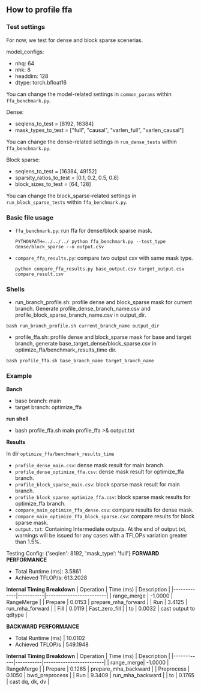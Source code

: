 ## How to profile ffa

### Test settings
For now, we test for dense and block sparse scenerias.

model_configs:
- nhq: 64
- nhk: 8
- headdim: 128
- dtype: torch.bfloat16

You can change the model-related settings in `common_params` within `ffa_benchmark.py`.

Dense:
- seqlens_to_test = [8192, 16384]
- mask_types_to_test = ["full", "causal", "varlen_full", "varlen_causal"]

You can change the dense-related settings in `run_dense_tests` within `ffa_benchmark.py`.

Block sparse:
- seqlens_to_test = [16384, 49152]
- sparsity_ratios_to_test = [0.1, 0.2, 0.5, 0.8]
- block_sizes_to_test = [64, 128]

You can change the block_sparse-related settings in `run_block_sparse_tests` within `ffa_benchmark.py`.


### Basic file usage
- `ffa_benchmark.py`: run ffa for dense/block sparse mask.
    ```shell
    PYTHONPATH=../../../ python ffa_benchmark.py --test_type dense/block_sparse --o output.csv
    ```

- `compare_ffa_results.py`: compare two output csv with same mask type.
    ```shell
    python compare_ffa_results.py base_output.csv target_output.csv compare_result.csv
    ```

### Shells
- run_branch_profile.sh: profile dense and block_sparse mask for current branch. Generate profile_dense_branch_name.csv and profile_block_sparse_branch_name.csv in output_dir.
```shell
bash run_branch_profile.sh current_branch_name output_dir
```

- profile_ffa.sh: profile dense and block_sparse mask for base and target branch, generate base_target_dense/block_sparse.csv in optimize_ffa/benchmark_results_time dir.
```shell
bash profile_ffa.sh base_branch_name target_branch_name
```

### Example
**Banch**
- base branch: main
- target branch: optimize_ffa

**run shell**
- bash profile_ffa.sh main profile_ffa >& output.txt

**Results**

In dir `optimize_ffa/benchmark_results_time`
- `profile_dense_main.csv`:   dense mask result for main branch.
- `profile_dense_optimize_ffa.csv`:   dense mask result for optimize_ffa branch.
- `profile_block_sparse_main.csv`: block sparse mask result for main branch.
- `profile_block_sparse_optimize_ffa.csv`: block sparse mask results for optimize_ffa branch.
- `compare_main_optimize_ffa_dense.csv`: compare results for dense mask.
- `compare_main_optimize_ffa_block_sparse.csv`: compare results for block sparse mask.
- `output.txt`: Containing Intermediate outputs. At the end of output.txt, warnings will be issued for any cases with a TFLOPs variation greater than 1.5%.



Testing Config: {'seqlen': 8192, 'mask_type': 'full'}
**FORWARD PERFORMANCE**
- Total Runtime (ms): 3.5861
- Achieved TFLOP/s: 613.2028

**Internal Timing Breakdown**
| Operation   | Time (ms) | Description             |
|-------------|-----------|-------------------------|
| range_merge | -1.0000   | RangeMerge              |
| Prepare     | 0.0153    | prepare_mha_forward     |
| Run         | 3.4125    | run_mha_forward         |
| Fill        | 0.0119    | Fast_zero_fill          |
| to          | 0.0032    | cast output to qdtype   |


**BACKWARD PERFORMANCE**
- Total Runtime (ms)   | 10.0102
- Achieved TFLOP/s     | 549.1948

**Internal Timing Breakdown**
| Operation  | Time (ms) | Description             |
|------------|-----------|-------------------------|
| range_merge| -1.0000   | RangeMerge              |
| Prepare    | 0.1265    | prepare_mha_backward    |
| Preprocess | 0.1050    | bwd_preprocess          |
| Run        | 9.3409    | run_mha_backward        |
| to         | 0.1765    | cast dq, dk, dv         |
